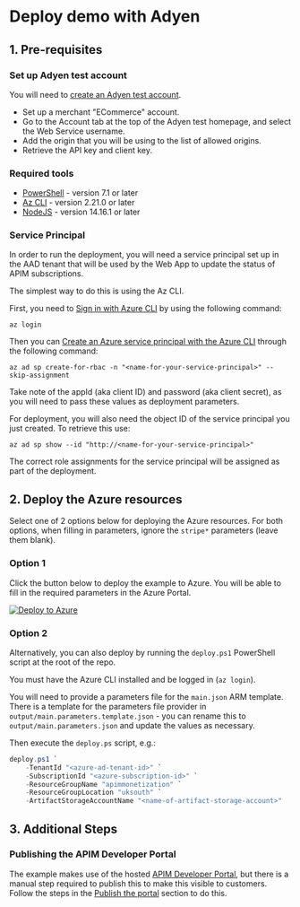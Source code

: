 # Deploy demo with Adyen

## 1. Pre-requisites

### Set up Adyen test account

You will need to [create an Adyen test account](https://www.adyen.com/signup).

- Set up a merchant "ECommerce" account.
- Go to the Account tab at the top of the Adyen test homepage, and select the Web Service username.
- Add the origin that you will be using to the list of allowed origins.
- Retrieve the API key and client key.

### Required tools

- [PowerShell](https://docs.microsoft.com/en-us/powershell/scripting/install/installing-powershell?view=powershell-7.1) - version 7.1 or later
- [Az CLI](https://docs.microsoft.com/en-us/cli/azure/install-azure-cli) - version 2.21.0 or later
- [NodeJS](https://nodejs.org/en/download/) - version 14.16.1 or later

### Service Principal

In order to run the deployment, you will need a service principal set up in the AAD tenant that will be used by the Web App to update the status of APIM subscriptions. 

The simplest way to do this is using the Az CLI.

First, you need to [Sign in with Azure CLI](https://docs.microsoft.com/en-us/cli/azure/authenticate-azure-cli) by using the following command:
```
az login
```
Then you can [Create an Azure service principal with the Azure CLI](https://docs.microsoft.com/en-us/cli/azure/create-an-azure-service-principal-azure-cli) through the following command:

```
az ad sp create-for-rbac -n "<name-for-your-service-principal>" --skip-assignment
```

Take note of the appId (aka client ID) and password (aka client secret), as you will need to pass these values as deployment parameters.

For deployment, you will also need the object ID of the service principal you just created. To retrieve this use:

```
az ad sp show --id "http://<name-for-your-service-principal>"
```

The correct role assignments for the service principal will be assigned as part of the deployment.

## 2. Deploy the Azure resources

Select one of 2 options below for deploying the Azure resources. For both options, when filling in parameters, ignore the `stripe*` parameters (leave them blank).

### Option 1

Click the button below to deploy the example to Azure. You will be able to fill in the required parameters in the Azure Portal.

[![Deploy to Azure](https://aka.ms/deploytoazurebutton)](https://portal.azure.com/#create/Microsoft.Template/uri/https%3A%2F%2Fraw.githubusercontent.com%microsoft%2Fazure-api-management-monetization%2Fmain%2Ftemplates%2main.json)

### Option 2

Alternatively, you can also deploy by running the `deploy.ps1` PowerShell script at the root of the repo.

You must have the Azure CLI installed and be logged in (`az login`).

You will need to provide a parameters file for the `main.json` ARM template. There is a template for the parameters file provider in `output/main.parameters.template.json` - you can rename this to `output/main.parameters.json` and update the values as necessary.

Then execute the `deploy.ps` script, e.g.:

```powershell
deploy.ps1 `
    -TenantId "<azure-ad-tenant-id>" `
    -SubscriptionId "<azure-subscription-id>" `
    -ResourceGroupName "apimmonetization" `
    -ResourceGroupLocation "uksouth" `
    -ArtifactStorageAccountName "<name-of-artifact-storage-account>"
```

## 3. Additional Steps

### Publishing the APIM Developer Portal

The example makes use of the hosted [APIM Developer Portal](https://docs.microsoft.com/en-us/azure/api-management/api-management-howto-developer-portal-customize), but there is a manual step required to publish this to make this visible to customers. Follow the steps in the [Publish the portal](https://docs.microsoft.com/en-us/azure/api-management/api-management-howto-developer-portal-customize#publish) section to do this.